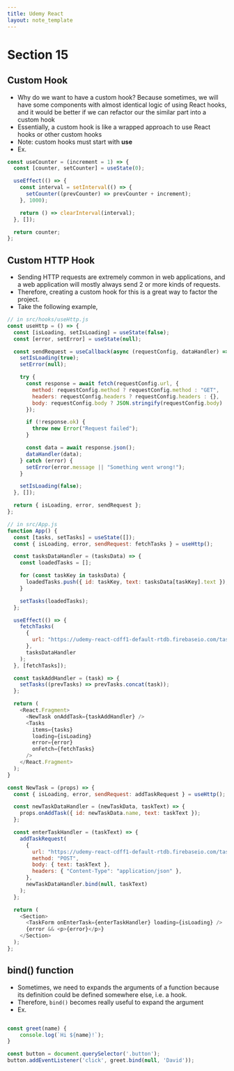 ```yaml
---
title: Udemy React
layout: note_template
---
```


# Section 15

## Custom Hook

- Why do we want to have a custom hook? Because sometimes, we will have some components with almost identical logic of using React hooks, and it would be better if we can refactor our the similar part into a custom hook
- Essentially, a custom hook is like a wrapped approach to use React hooks or other custom hooks
- Note: custom hooks must start with **use**
- Ex.

```js
const useCounter = (increment = 1) => {
  const [counter, setCounter] = useState(0);

  useEffect(() => {
    const interval = setInterval(() => {
      setCounter((prevCounter) => prevCounter + increment);
    }, 1000);

    return () => clearInterval(interval);
  }, []);

  return counter;
};
```

## Custom HTTP Hook

- Sending HTTP requests are extremely common in web applications, and a web application will mostly always send 2 or more kinds of requests.
- Therefore, creating a custom hook for this is a great way to factor the project.
- Take the following example,

```js
// in src/hooks/useHttp.js
const useHttp = () => {
  const [isLoading, setIsLoading] = useState(false);
  const [error, setError] = useState(null);

  const sendRequest = useCallback(async (requestConfig, dataHandler) => {
    setIsLoading(true);
    setError(null);

    try {
      const response = await fetch(requestConfig.url, {
        method: requestConfig.method ? requestConfig.method : "GET",
        headers: requestConfig.headers ? requestConfig.headers : {},
        body: requestConfig.body ? JSON.stringify(requestConfig.body) : null,
      });

      if (!response.ok) {
        throw new Error("Request failed");
      }

      const data = await response.json();
      dataHandler(data);
    } catch (error) {
      setError(error.message || "Something went wrong!");
    }

    setIsLoading(false);
  }, []);

  return { isLoading, error, sendRequest };
};
```

```js
// in src/App.js
function App() {
  const [tasks, setTasks] = useState([]);
  const { isLoading, error, sendRequest: fetchTasks } = useHttp();

  const tasksDataHandler = (tasksData) => {
    const loadedTasks = [];

    for (const taskKey in tasksData) {
      loadedTasks.push({ id: taskKey, text: tasksData[taskKey].text });
    }

    setTasks(loadedTasks);
  };

  useEffect(() => {
    fetchTasks(
      {
        url: "https://udemy-react-cdff1-default-rtdb.firebaseio.com/tasks.json",
      },
      tasksDataHandler
    );
  }, [fetchTasks]);

  const taskAddHandler = (task) => {
    setTasks((prevTasks) => prevTasks.concat(task));
  };

  return (
    <React.Fragment>
      <NewTask onAddTask={taskAddHandler} />
      <Tasks
        items={tasks}
        loading={isLoading}
        error={error}
        onFetch={fetchTasks}
      />
    </React.Fragment>
  );
}
```

```js
const NewTask = (props) => {
  const { isLoading, error, sendRequest: addTaskRequest } = useHttp();

  const newTaskDataHandler = (newTaskData, taskText) => {
    props.onAddTask({ id: newTaskData.name, text: taskText });
  };

  const enterTaskHandler = (taskText) => {
    addTaskRequest(
      {
        url: "https://udemy-react-cdff1-default-rtdb.firebaseio.com/tasks.json",
        method: "POST",
        body: { text: taskText },
        headers: { "Content-Type": "application/json" },
      },
      newTaskDataHandler.bind(null, taskText)
    );
  };

  return (
    <Section>
      <TaskForm onEnterTask={enterTaskHandler} loading={isLoading} />
      {error && <p>{error}</p>}
    </Section>
  );
};
```

## bind() function

- Sometimes, we need to expands the arguments of a function because its definition could be defined somewhere else, i.e. a hook.
- Therefore, `bind()` becomes really useful to expand the argument
- Ex.

```js

const greet(name) {
    console.log(`Hi ${name}!`);
}

const button = document.querySelector('.button');
button.addEventListener('click', greet.bind(null, 'David'));

```
